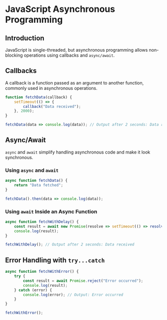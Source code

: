 # JavaScript Asynchronous Programming

## Introduction
JavaScript is single-threaded, but asynchronous programming allows non-blocking operations using callbacks and `async/await`.

## Callbacks
A callback is a function passed as an argument to another function, commonly used in asynchronous operations.

```js
function fetchData(callback) {
    setTimeout(() => {
        callback("Data received");
    }, 2000);
}

fetchData(data => console.log(data)); // Output after 2 seconds: Data received
```

## Async/Await
`async` and `await` simplify handling asynchronous code and make it look synchronous.

### Using `async` and `await`
```js
async function fetchData() {
    return "Data fetched";
}

fetchData().then(data => console.log(data));
```

### Using `await` Inside an Async Function
```js
async function fetchWithDelay() {
    const result = await new Promise(resolve => setTimeout(() => resolve("Data received"), 2000));
    console.log(result);
}

fetchWithDelay(); // Output after 2 seconds: Data received
```

## Error Handling with `try...catch`
```js
async function fetchWithError() {
    try {
        const result = await Promise.reject("Error occurred");
        console.log(result);
    } catch (error) {
        console.log(error); // Output: Error occurred
    }
}

fetchWithError();
```
